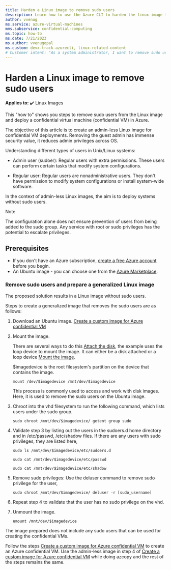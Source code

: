 ```yaml
---
title: Harden a Linux image to remove sudo users
description: Learn how to use the Azure CLI to harden the linux image to remove sudo users.
author: vvenug
ms.service: azure-virtual-machines
mms.subservice: confidential-computing
ms.topic: how-to
ms.date: 7/21/2023
ms.author: vvenugopal
ms.custom: devx-track-azurecli, linux-related-content
# Customer intent: "As a system administrator, I want to remove sudo users from a Linux image, so that I can enhance the security of confidential VM deployments by reducing administrative privileges."
---
```


# Harden a Linux image to remove sudo users

**Applies to:** :heavy_check_mark: Linux Images

This "how to" shows you steps to remove sudo users from the Linux image and deploy a confidential virtual machine (confidential VM) in Azure.

The objective of this article is to create an admin-less Linux image for confidential VM deployments. Removing the guest admin has immense security value, it reduces admin privileges across OS.

Understanding different types of users in Unix/Linux systems:
- Admin user (sudoer): Regular users with extra permissions. These users can perform certain tasks that modify system configurations.

- Regular user: Regular users are nonadministrative users. They don't have permission to modify system configurations or install system-wide software.

In the context of admin-less Linux images, the aim is to deploy systems without sudo users.

> [!NOTE]
> The configuration alone does not ensure prevention of users from being added to the sudo group. Any service with root or sudo privileges has the potential to escalate privileges.

## Prerequisites

- If you don't have an Azure subscription, [create a free Azure account](https://azure.microsoft.com/free/?WT.mc_id=A261C142F) before you begin.
- An Ubuntu image - you can choose one from the [Azure Marketplace](/azure/virtual-machines/linux/cli-ps-findimage).

### Remove sudo users and prepare a generalized Linux image

The proposed solution results in a Linux image without sudo users.

Steps to create a generalized image that removes the sudo users are as follows:

1. Download an Ubuntu image.
[Create a custom image for Azure confidential VM](/azure/confidential-computing/how-to-create-custom-image-confidential-vm)

2. Mount the image.

    There are several ways to do this  [Attach the disk](/azure/virtual-machines/linux/attach-disk-portal?tabs=ubuntu#mount-the-disk:~:text=new%20filesystem%20immediately.-,Mount%20the%20disk,-Create%20a%20directory), the example uses the loop device to mount the image. It can either be a disk attached or a loop device [Mount the image](https://manpages.ubuntu.com/manpages/jammy/man8/mount.8.html).

    $imagedevice is the root filesystem's partition on the device that contains the image.
    ```
    mount /dev/$imagedevice /mnt/dev/$imagedevice
    ```

    This process is commonly used to access and work with disk images. Here, it is used to remove the sudo users on the Ubuntu image.

3. Chroot into the vhd filesystem to run the following command, which lists users under the sudo group.
    ```
    sudo chroot /mnt/dev/$imagedevice/ getent group sudo
    ```

4. Validate step 3 by listing out the users in the sudoers.d home directory and in /etc/passwd, /etc/shadow files.
If there are any users with sudo privileges, they are listed here,

    ```
    sudo ls /mnt/dev/$imagedevice/etc/sudoers.d

    sudo cat /mnt/dev/$imagedevice/etc/passwd

    sudo cat /mnt/dev/$imagedevice/etc/shadow
    ```

5. Remove sudo privileges: Use the deluser command to remove sudo privilege for the user,
    ```
    sudo chroot /mnt/dev/$imagedevice/ deluser -r [sudo_username]
    ```

6. Repeat step 4 to validate that the user has no sudo privilege on the vhd.

7. Unmount the image.
    ```
    umount /mnt/dev/$imagedevice
    ```

The image prepared does not include any sudo users that can be used for creating the confidential VMs.

Follow the steps [Create a custom image for Azure confidential VM](/azure/confidential-computing/how-to-create-custom-image-confidential-vm) to create an Azure confidential VM.
Use the admin-less image in step 4 of [Create a custom image for Azure confidential VM](/azure/confidential-computing/how-to-create-custom-image-confidential-vm) while doing azcopy and the rest of the steps remains the same.
